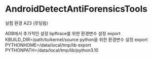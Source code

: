# AndroidDetectAntiForensicsTools

실험 환경
A23 (루팅됨)

ADB에서 추가적인 설정
bpftrace를 위한 환경변수 설정
export KBUILD_DIR=/path/to/kernel/source
python을 위한 환경변수 설정
export PYTHONHOME=/data/local/tmp/lib
export PYTHONPATH=/data/local/tmp/lib/python3.10